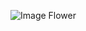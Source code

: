 ![Image Flower](https://user-images.githubusercontent.com/89668322/131198974-772156d6-a955-4432-8b35-aa1be57fb6de.JPG)

